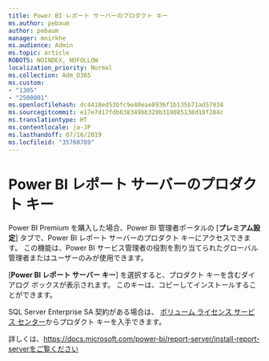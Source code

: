 ```yaml
---
title: Power BI レポート サーバーのプロダクト キー
ms.author: pebaum
author: pebaum
manager: mnirkhe
ms.audience: Admin
ms.topic: article
ROBOTS: NOINDEX, NOFOLLOW
localization_priority: Normal
ms.collection: Adm_O365
ms.custom:
- "1305"
- "2500001"
ms.openlocfilehash: dc4418ed53bfc9e40eae8936f1b135b71ad57934
ms.sourcegitcommit: e17e7d17fdb638349bb320b318085138d18f284c
ms.translationtype: HT
ms.contentlocale: ja-JP
ms.lasthandoff: 07/16/2019
ms.locfileid: "35760789"
---
```

# <a name="power-bi-report-server-product-key"></a>Power BI レポート サーバーのプロダクト キー

Power BI Premium を購入した場合、Power BI 管理者ポータルの [**プレミアム設定**] タブで、Power BI レポート サーバーのプロダクト キーにアクセスできます。 この機能は、Power BI サービス管理者の役割を割り当てられたグローバル管理者またはユーザーのみが使用できます。

[**Power BI レポート サーバー キー**] を選択すると、プロダクト キーを含むダイアログ ボックスが表示されます。 このキーは、コピーしてインストールすることができます。

SQL Server Enterprise SA 契約がある場合は、 [ボリューム ライセンス サービス センター](https://www.microsoft.com/Licensing/servicecenter/)からプロダクト キーを入手できます。

詳しくは、https://docs.microsoft.com/power-bi/report-server/install-report-serverをご覧ください
